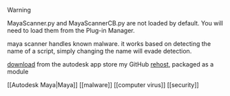 > [!warning]
> MayaScanner.py and MayaScannerCB.py are not loaded by default. You will need to load them from the Plug-in Manager.

maya scanner handles known malware.
it works based on detecting the name of a script, simply changing the name will evade detection.

[download](https://apps.autodesk.com/MAYA/en/Detail/Index?id=8637238041954239715&os=Win64&appLang=en) from the autodesk app store 
my GitHub [rehost](https://github.com/hannesdelbeke/maya-security-tools), packaged as a module

[[Autodesk Maya|Maya]]
[[malware]]
[[computer virus]]
[[security]]
